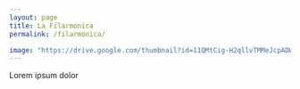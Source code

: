 ```yaml
---
layout: page
title: La Filarmonica
permalink: /filarmonica/

image: "https://drive.google.com/thumbnail?id=11QMtCig-H2qllvTMMeJcpADW0Pz5mvJK&sz=w1000"
---
```


Lorem ipsum dolor
